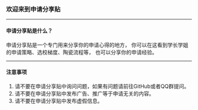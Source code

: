 ### 欢迎来到申请分享贴

---

#### 申请分享贴是什么？

申请分享贴是一个专门用来分享你的申请心得的地方，
你可以在这看到学长学姐的申请策略、选校梯度、陶瓷流程等，
也可以分享你的申请经验。

---

#### 注意事项

1. 请不要在申请分享贴中询问问题，如果有问题请前往GitHub或者QQ群提问。
2. 请不要在申请分享贴中发布广告、推广等于申请无关的内容。
3. 请不要在申请分享贴中发布虚假信息。
